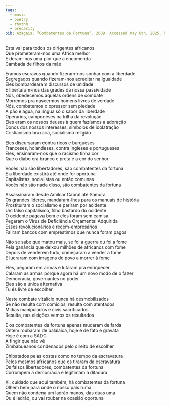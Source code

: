 ```yaml
---
tags:
  - music
  - poetry
  - rhythm
  - precarity
bib: Azagaia. “Combatentes da Fortuna”. 2009. Accessed May 6th, 2025. https://www.youtube.com/watch?v=pVu8R-VWCKs.
---
```

Esta vai para todos os dirigentes africanos  
Que prometeram-nos uma África melhor  
E deram-nos uma pior que a encomenda  
Cambada de filhos da mãe

Éramos escravos quando fizeram-nos sonhar com a liberdade  
Segregados quando fizeram-nos acreditar na igualdade  
Eles bombardearam discursos de unidade  
E libertaram-nos das grades da nossa passividade  
Nós, obedecemos àquelas ordens de combate  
Morremos pra nascermos homens livres de verdade  
Nós, combatemos o opressor sem piedade  
A pão e água, na língua só o sabor da liberdade  
Operários, camponeses na trilha da revolução  
Eles eram os nossos deuses à quem fazíamos a adoração  
Donos dos nossos interesses, símbolos de idolatração  
Cristianismo bruxaria, socialismo religião

Eles discursaram contra ricos e burgueses  
Franceses, holandeses, contra ingleses e portugueses  
Eles, ensinaram-nos que o racismo tinha cor  
Que o diabo era branco e preta é a cor do senhor

Vocês não são libertadores, são combatentes da fortuna  
E a liberdade existirá até onde for oportuna  
Capitalistas, socialistas ou então comunas  
Vocês não são nada disso, são combatentes da fortuna

Assassinaram desde Amílcar Cabral até Samora  
Os grandes lideres, mandaram-lhes para os manuais de história  
Prostituíram o socialismo e pariram por acidente  
Um falso capitalismo, filho bastardo do ocidente  
O ocidente pagava bem e eles foram sem camisa  
Pegaram o Vírus de Deficiência Orçamental Adquirida  
Esses revolucionários e recém-empresários  
Faliram bancos com empréstimos que nunca foram pagos

Não se sabe que matou mais, se foi a guerra ou foi a fome  
Pela ganância que deixou milhões de africanos com fome  
Depois de venderem tudo, começaram a vender a fome  
E lucraram com imagens do povo a morrer à fome

Eles, pegaram em armas e lutaram pra enriquecer  
Calaram as armas porque agora há um novo modo de o fazer  
Democracia, governantes no poder  
Eles são a única alternativa  
Tu és livre de escolher

Neste combate vitalício nunca há desmobilizados  
Se não resulta com comícios, resulta com atentados  
Mídias manipulados e civis sacrificados  
Resulta, nas eleições vemos os resultados

E os combatentes da fortuna apenas mudaram de farda  
Ontem roubaram de balalaica, hoje é de fato e gravata  
Hoje é com a SADC  
A fingir que não vê  
Zimbabueanos condenados pelo direito de escolher

Chibatados pelas costas como no tempo da escravatura  
Pelos mesmos africanos que os tiraram da escravatura  
Os falsos libertadores, combatentes da fortuna  
Corrompem a democracia e legitimam a ditadura

Xi, cuidado que aqui também, há combatentes da fortuna  
Olhem bem para onde o nosso país ruma  
Quem não condena um ladrão manos, das duas uma  
Ou é ladrão, ou vai roubar na ocasião oportuna